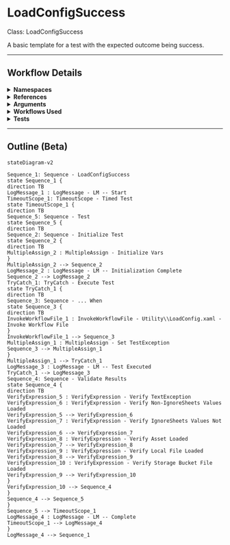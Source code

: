 # LoadConfigSuccess
Class: LoadConfigSuccess

A basic template for a test with the expected outcome being success.

<hr />

## Workflow Details
<details>
    <summary>
    <b>Namespaces</b>
    </summary>

    - System.Activities
- System.Activities.Statements
- System.Activities.Expressions
- System.Activities.Validation
- System.Activities.XamlIntegration
- Microsoft.VisualBasic
- Microsoft.VisualBasic.Activities
- System
- System.Collections
- System.Collections.Generic
- System.Data
- System.Diagnostics
- System.Drawing
- System.IO
- System.Linq
- System.Net.Mail
- System.Xml
- System.Text
- System.Xml.Linq
- UiPath.Core
- UiPath.Core.Activities
- System.Windows.Markup
- System.Collections.ObjectModel
- System.Runtime.Serialization
- System.Reflection
- System.Linq.Expressions
- UiPath.Testing.Activities
- UiPath.Shared.Activities
- GlobalVariablesNamespace
- GlobalConstantsNamespace
- System.Activities.Runtime.Collections


</details>
<details>
    <summary>
    <b>References</b>
    </summary>

    - Microsoft.CSharp
- Microsoft.VisualBasic
- mscorlib
- NPOI
- PresentationCore
- PresentationFramework
- System
- System.Activities
- System.ComponentModel
- System.ComponentModel.TypeConverter
- System.Configuration.ConfigurationManager
- System.Console
- System.Core
- System.Data
- System.Drawing
- System.Linq
- System.Linq.Expressions
- System.Memory
- System.Memory.Data
- System.ObjectModel
- System.Private.CoreLib
- System.Private.DataContractSerialization
- System.Private.ServiceModel
- System.Private.Uri
- System.Reflection.DispatchProxy
- System.Reflection.Metadata
- System.Reflection.TypeExtensions
- System.Runtime.Serialization
- System.Runtime.Serialization.Formatters
- System.Runtime.Serialization.Primitives
- System.Security.Permissions
- System.ServiceModel
- System.ServiceModel.Activities
- System.Xaml
- System.Xml
- System.Xml.Linq
- UiPath.Excel
- UiPath.Excel.Activities
- UiPath.Mail.Activities
- UiPath.Studio.Constants
- UiPath.System.Activities
- UiPath.Testing.Activities
- UiPath.Workflow
- WindowsBase
- UiPath.System.Activities.Design
- UiPath.System.Activities.ViewModels
- System.Collections
- System.IO.FileSystem.Watcher
- System.IO.Packaging
- System.IO.FileSystem.AccessControl
- System.IO.FileSystem.DriveInfo
- System.Linq.Parallel
- System.Collections.Immutable
- System.Linq.Queryable


</details>
<details>
    <summary>
    <b>Arguments</b>
    </summary>

    <table><tr><th>Name</th><th>Direction</th><th>Type</th><th>Description</th></tr></table>
    
</details>
<details>
    <summary>
    <b>Workflows Used</b>
    </summary>

    - C:\Users\eyash\Documents\UiPath\LazyFramework\Utility\LoadConfig.xaml

    
</details>
<details>
    <summary>
    <b>Tests</b>
    </summary>

    

    
</details>

<hr />

## Outline (Beta)

```mermaid
stateDiagram-v2

Sequence_1: Sequence - LoadConfigSuccess
state Sequence_1 {
direction TB
LogMessage_1 : LogMessage - LM -- Start
TimeoutScope_1: TimeoutScope - Timed Test
state TimeoutScope_1 {
direction TB
Sequence_5: Sequence - Test
state Sequence_5 {
direction TB
Sequence_2: Sequence - Initialize Test
state Sequence_2 {
direction TB
MultipleAssign_2 : MultipleAssign - Initialize Vars
}
MultipleAssign_2 --> Sequence_2
LogMessage_2 : LogMessage - LM -- Initialization Complete
Sequence_2 --> LogMessage_2
TryCatch_1: TryCatch - Execute Test
state TryCatch_1 {
direction TB
Sequence_3: Sequence - ... When
state Sequence_3 {
direction TB
InvokeWorkflowFile_1 : InvokeWorkflowFile - Utility\\LoadConfig.xaml - Invoke Workflow File
}
InvokeWorkflowFile_1 --> Sequence_3
MultipleAssign_1 : MultipleAssign - Set TestException
Sequence_3 --> MultipleAssign_1
}
MultipleAssign_1 --> TryCatch_1
LogMessage_3 : LogMessage - LM -- Test Executed
TryCatch_1 --> LogMessage_3
Sequence_4: Sequence - Validate Results
state Sequence_4 {
direction TB
VerifyExpression_5 : VerifyExpression - Verify TextException
VerifyExpression_6 : VerifyExpression - Verify Non-IgnoreSheets Values Loaded
VerifyExpression_5 --> VerifyExpression_6
VerifyExpression_7 : VerifyExpression - Verify IgnoreSheets Values Not Loaded
VerifyExpression_6 --> VerifyExpression_7
VerifyExpression_8 : VerifyExpression - Verify Asset Loaded
VerifyExpression_7 --> VerifyExpression_8
VerifyExpression_9 : VerifyExpression - Verify Local File Loaded
VerifyExpression_8 --> VerifyExpression_9
VerifyExpression_10 : VerifyExpression - Verify Storage Bucket File Loaded
VerifyExpression_9 --> VerifyExpression_10
}
VerifyExpression_10 --> Sequence_4
}
Sequence_4 --> Sequence_5
}
Sequence_5 --> TimeoutScope_1
LogMessage_4 : LogMessage - LM -- Complete
TimeoutScope_1 --> LogMessage_4
}
LogMessage_4 --> Sequence_1
```
